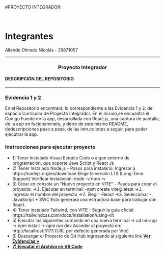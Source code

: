 #PROYECTO INTEGRADOR: 

 <br />
    
# Integrantes

Allende Olmedo Nicolás - 35871057

<hr />

<h3 align="center">Proyecto Integrador</h3>

<h4><strong>DESCRIPCIÓN DEL REPOSITORIO</strong></h4>
<hr/>
<h3><strong> Evidencia 1 y 2</strong></h3>

<p> En el Repositorio encontrará, lo correspondiente a las Evidencia 1  y 2, del espacio Curricular de Proyecto Integrador. En el mismo,se encuantra el Codigo Fuente de la app, desarrollada con React.js, una captura de pantalla, de la app en fucionamineto, y detro de este mismo README, dedescripciones paso a paso, de las intrucciones a seguir, para poder ejecutrar la app.</p>

<h3>Instrucciones para ejecutar proyecto</h3>

<ul>
  <li> 1) Tener Instalado Visual Estudio Code o algun entorno de programación, que soporte Java Script y React Js</li>
  <li> 2) Tener Instalado Node.js - Pasos para instalarlo:
 Ingresar a 
https://nodejs.org/es/download
 Elegir la versión LTS Long-Term Support)
 Verificar instalación:
 node -v
 npm -v </li> 
  <li> 3) Crear en consola un "Nuevo proyecto en VITE" -  Pasos para crear el proyecto:
 -> Ejecutar en terminal:
 -npm create vite@latest
 -> Ingresar el nombre del proyecto
 -> Elegir 
-React
 -> Seleccionar 
-JavaScript  SWC
 Esto generará una estructura base para trabajar con React. </li>
  <li> 4) Tener instalado Tailwind, con VITE -  Seguir la guía oficial: 
https://tailwindcss.com/docs/installation/using-vit </li>
  <li> 5) Ejecutar los siguientes comando en una nueva terminal 
  -> cd mi-app
 -> npm install
 -> npm run dev
 Acceder al proyecto en:
 http://localhost:5173 URL por defecto generada por Vite) </li>
  <li> 6) Descargar el Proyecto de Git Hub ingresando al siguiente link <a href="https://github.com/AllendeNicolas/Proyecto-Integrador-ISPC-2025/tree/main/Evidencias"><strong>Ver Evidencias »</strong</a> </li>
  <li> 7) Ejecutar el Archivo en VS Code</li>
</ul>
